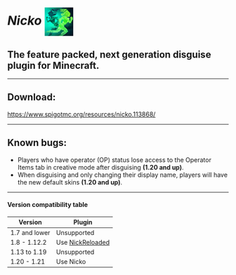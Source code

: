 # *Nicko* <img style="vertical-align:middle" src="./img/LOGO.png" alt="" width="65"/>

## The feature packed, next generation disguise plugin for Minecraft.

---

## Download:

https://www.spigotmc.org/resources/nicko.113868/

---

## Known bugs:

- Players who have operator (OP) status lose access to the Operator Items tab in creative mode
  after disguising **(1.20 and up)**.
- When disguising and only changing their display name, players will have the new default
  skins **(1.20 and up)**.

---

#### Version compatibility table

| Version       | Plugin                                                                     |
|---------------|----------------------------------------------------------------------------|
| 1.7 and lower | Unsupported                                                                |
| 1.8 - 1.12.2  | Use [NickReloaded](https://www.spigotmc.org/resources/nickreloaded.46335/) |
| 1.13 to 1.19  | Unsupported                                                                |
| 1.20 - 1.21   | Use Nicko                                                                  |
